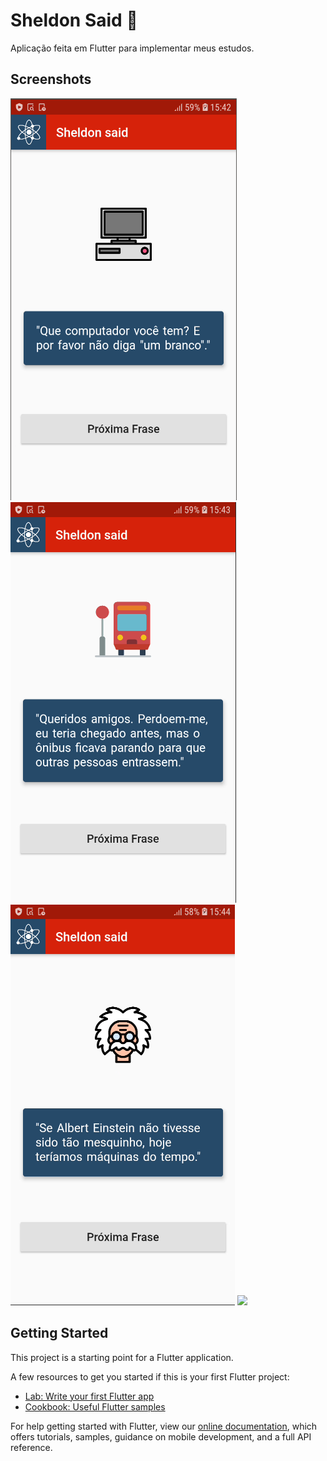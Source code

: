 # Sheldon Said :speech_balloon:

Aplicação feita em Flutter para implementar meus estudos.

## Screenshots

<img src="assets/images/ss1.PNG">
<img src="assets/images/ss2.PNG">
<img src="assets/images/ss3.PNG">
<img src="https://giphy.com/gifs/iGX5jFfDX4Ka03fTAb">



## Getting Started

This project is a starting point for a Flutter application.

A few resources to get you started if this is your first Flutter project:

- [Lab: Write your first Flutter app](https://flutter.dev/docs/get-started/codelab)
- [Cookbook: Useful Flutter samples](https://flutter.dev/docs/cookbook)

For help getting started with Flutter, view our
[online documentation](https://flutter.dev/docs), which offers tutorials,
samples, guidance on mobile development, and a full API reference.
